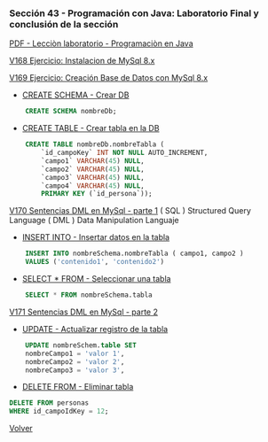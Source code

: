 ### Sección 43 - Programación con Java: Laboratorio Final y conclusión de la sección

[PDF - Lecciòn laboratorio - Programaciòn en Java](Apuntes/CPJ-A-Leccion-LaboratorioFinal.pdf)

[V168 Ejercicio: Instalacion de MySql 8.x](https://dev.mysql.com/downloads/mysql/)

[V169 Ejercicio: Creación Base de Datos con MySql 8.x](V169_Creacion_Base_de_Datos)

   * [CREATE SCHEMA - Crear DB](V169_Creacion_Base_de_Datos/crear_schema.sql)

```sql
    CREATE SCHEMA nombreDb;
```

   * [CREATE TABLE - Crear tabla en la DB](V169_Creacion_Base_de_Datos/crear_tabla.sql)

```sql
    CREATE TABLE nombreDb.nombreTabla (
        `id_campoKey` INT NOT NULL AUTO_INCREMENT,
        `campo1` VARCHAR(45) NULL,
        `campo2` VARCHAR(45) NULL,
        `campo3` VARCHAR(45) NULL,
        `campo4` VARCHAR(45) NULL,
        PRIMARY KEY (`id_persona`));
```

[V170 Sentencias DML en MySql - parte 1](V170_Sentencia_DML_en_MySql_Parte_1)
( SQL ) Structured Query Language
( DML ) Data Manipulation Languaje    

   * [INSERT INTO - Insertar datos en la tabla](V170_Sentencia_DML_en_MySql_Parte_1/insertar.sql)

```sql
    INSERT INTO nombreSchema.nombreTabla ( campo1, campo2 )
    VALUES ('contenido1', 'contenido2')
```

   * [SELECT * FROM - Seleccionar una tabla](V170_Sentencia_DML_en_MySql_Parte_1/seleccionar.sql)

```sql
    SELECT * FROM nombreSchema.tabla
```

[V171 Sentencias DML en MySql - parte 2](V171_Sentencia_DML_en_MySql_Parte_2)

   * [UPDATE - Actualizar registro de la tabla](V171_Sentencia_DML_en_MySql_Parte_2/update.sql)

```sql
    UPDATE nombreSchem.table SET
    nombreCampo1 = 'valor 1',
    nombreCampo2 = 'valor 2',
    nombreCampo3 = 'valor 3',
```

   * [DELETE FROM - Eliminar tabla](V171_Sentencia_DML_en_MySql_Parte_2/eliminar.sql)

```sql
DELETE FROM personas
WHERE id_campoIdKey = 12;
```

[Volver](../)